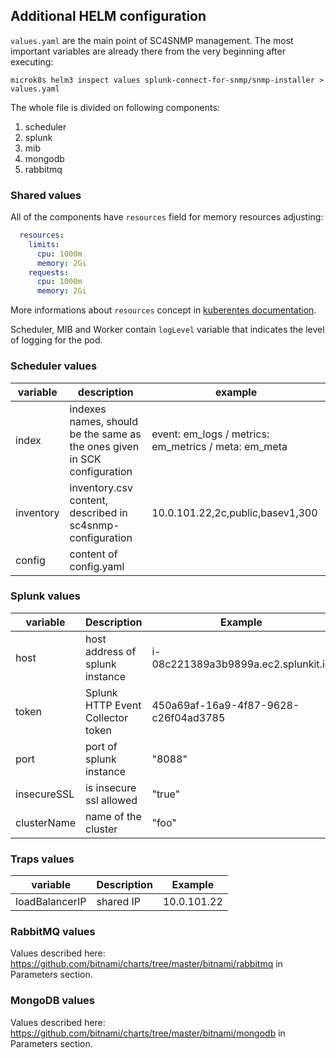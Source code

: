 ## Additional HELM configuration

`values.yaml` are the main point of SC4SNMP management. The most important variables are already there from the very beginning 
after executing:
```
microk8s helm3 inspect values splunk-connect-for-snmp/snmp-installer > values.yaml
```
The whole file is divided on following components:

1. scheduler
2. splunk
3. mib
4. mongodb
5. rabbitmq

### Shared values
All of the components have `resources` field for memory resources adjusting:
```yaml
  resources:
    limits:
      cpu: 1000m
      memory: 2Gi
    requests:
      cpu: 1000m
      memory: 2Gi
```
More informations about `resources` concept in [kuberentes documentation](https://kubernetes.io/docs/concepts/configuration/manage-resources-containers/).

Scheduler, MIB and Worker contain `logLevel` variable that indicates the level of logging for the pod.

### Scheduler values
| variable | description | example
| --- | --- | --- |
| index | indexes names, should be the same as the ones given in SCK configuration | event: em_logs / metrics: em_metrics / meta: em_meta |
| inventory | inventory.csv content, described in sc4snmp-configuration | 10.0.101.22,2c,public,basev1,300 |
| config | content of config.yaml | |

### Splunk values
| variable   | Description  | Example  | 
|---|---|---|
| host | host address of splunk instance   | i-08c221389a3b9899a.ec2.splunkit.io  | 
| token | Splunk HTTP Event Collector token  | 450a69af-16a9-4f87-9628-c26f04ad3785  |
| port | port of splunk instance    | "8088"  |
| insecureSSL | is insecure ssl allowed | "true" |
| clusterName | name of the cluster | "foo" |

### Traps values
| variable   | Description  | Example  | 
|---|---|---|
| loadBalancerIP | shared IP  | 10.0.101.22 |

### RabbitMQ values
Values described here: https://github.com/bitnami/charts/tree/master/bitnami/rabbitmq in Parameters section.

### MongoDB values
Values described here: https://github.com/bitnami/charts/tree/master/bitnami/mongodb in Parameters section.